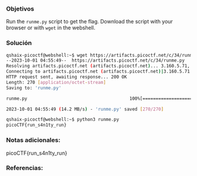 ### Objetivos 

Run the `runme.py` script to get the flag. Download the script with your browser or with `wget` in the webshell.
### Solución 

``` bash
qshaix-picoctf@webshell:~$ wget https://artifacts.picoctf.net/c/34/runme.py
--2023-10-01 04:55:49--  https://artifacts.picoctf.net/c/34/runme.py
Resolving artifacts.picoctf.net (artifacts.picoctf.net)... 3.160.5.71, 3.160.5.18, 3.160.5.42, ...
Connecting to artifacts.picoctf.net (artifacts.picoctf.net)|3.160.5.71|:443... connected.
HTTP request sent, awaiting response... 200 OK
Length: 270 [application/octet-stream]
Saving to: 'runme.py'

runme.py                                       100%[===================================================================================================>]     270  --.-KB/s    in 0s      

2023-10-01 04:55:49 (14.2 MB/s) - 'runme.py' saved [270/270]

qshaix-picoctf@webshell:~$ python3 runme.py
picoCTF{run_s4n1ty_run}
```

### Notas adicionales:
picoCTF{run_s4n1ty_run}


### Referencias:
	